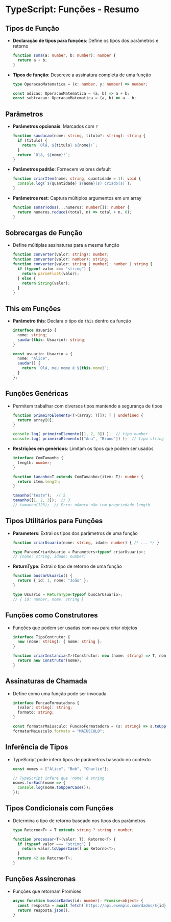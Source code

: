 # TypeScript: Funções - Resumo

## Tipos de Função
- **Declaração de tipos para funções**: Define os tipos dos parâmetros e retorno
  ```typescript
  function soma(a: number, b: number): number {
    return a + b;
  }
  ```

- **Tipos de função**: Descreve a assinatura completa de uma função
  ```typescript
  type OperacaoMatematica = (x: number, y: number) => number;
  
  const adicao: OperacaoMatematica = (a, b) => a + b;
  const subtracao: OperacaoMatematica = (a, b) => a - b;
  ```

## Parâmetros
- **Parâmetros opcionais**: Marcados com `?`
  ```typescript
  function saudacao(nome: string, titulo?: string): string {
    if (titulo) {
      return `Olá, ${titulo} ${nome}!`;
    }
    return `Olá, ${nome}!`;
  }
  ```

- **Parâmetros padrão**: Fornecem valores default
  ```typescript
  function criarItem(nome: string, quantidade = 1): void {
    console.log(`${quantidade} ${nome}(s) criado(s)`);
  }
  ```

- **Parâmetros rest**: Captura múltiplos argumentos em um array
  ```typescript
  function somarTodos(...numeros: number[]): number {
    return numeros.reduce((total, n) => total + n, 0);
  }
  ```

## Sobrecargas de Função
- Define múltiplas assinaturas para a mesma função
  ```typescript
  function converter(valor: string): number;
  function converter(valor: number): string;
  function converter(valor: string | number): number | string {
    if (typeof valor === "string") {
      return parseFloat(valor);
    } else {
      return String(valor);
    }
  }
  ```

## This em Funções
- **Parâmetro this**: Declara o tipo de `this` dentro da função
  ```typescript
  interface Usuario {
    nome: string;
    saudar(this: Usuario): string;
  }
  
  const usuario: Usuario = {
    nome: "Alice",
    saudar() {
      return `Olá, meu nome é ${this.nome}`;
    }
  };
  ```

## Funções Genéricas
- Permitem trabalhar com diversos tipos mantendo a segurança de tipos
  ```typescript
  function primeiroElemento<T>(array: T[]): T | undefined {
    return array[0];
  }
  
  console.log( primeiroElemento([1, 2, 3]) );  // tipo number
  console.log( primeiroElemento(["Ana", "Bruno"]) );  // tipo string
  ```

- **Restrições em genéricos**: Limitam os tipos que podem ser usados
  ```typescript
  interface ComTamanho {
    length: number;
  }
  
  function tamanho<T extends ComTamanho>(item: T): number {
    return item.length;
  }
  
  tamanho("teste");  // 5
  tamanho([1, 2, 3]);  // 3
  // tamanho(123);  // Erro: número não tem propriedade length
  ```

## Tipos Utilitários para Funções
- **Parameters<T>**: Extrai os tipos dos parâmetros de uma função
  ```typescript
  function criarUsuario(nome: string, idade: number) { /* ... */ }
  
  type ParamsCriarUsuario = Parameters<typeof criarUsuario>;
  // [nome: string, idade: number]
  ```

- **ReturnType<T>**: Extrai o tipo de retorno de uma função
  ```typescript
  function buscarUsuario() { 
    return { id: 1, nome: "João" };
  }
  
  type Usuario = ReturnType<typeof buscarUsuario>;
  // { id: number, nome: string }
  ```

## Funções como Construtores
- Funções que podem ser usadas com `new` para criar objetos
  ```typescript
  interface TipoContrutor {
    new (nome: string): { nome: string };
  }
  
  function criarInstancia<T>(Construtor: new (nome: string) => T, nome: string): T {
    return new Construtor(nome);
  }
  ```

## Assinaturas de Chamada
- Define como uma função pode ser invocada
  ```typescript
  interface FuncaoFormatadora {
    (valor: string): string;
    formato: string;
  }
  
  const formatarMaiusculo: FuncaoFormatadora = (s: string) => s.toUpperCase();
  formatarMaiusculo.formato = "MAIÚSCULO";
  ```

## Inferência de Tipos
- TypeScript pode inferir tipos de parâmetros baseado no contexto
  ```typescript
  const nomes = ["Alice", "Bob", "Charlie"];
  
  // TypeScript infere que 'nome' é string
  nomes.forEach(nome => {
    console.log(nome.toUpperCase());
  });
  ```

## Tipos Condicionais com Funções
- Determina o tipo de retorno baseado nos tipos dos parâmetros
  ```typescript
  type Retorno<T> = T extends string ? string : number;
  
  function processar<T>(valor: T): Retorno<T> {
    if (typeof valor === "string") {
      return valor.toUpperCase() as Retorno<T>;
    }
    return 42 as Retorno<T>;
  }
  ```

## Funções Assíncronas
- Funções que retornam Promises
  ```typescript
  async function buscarDados(id: number): Promise<object> {
    const resposta = await fetch(`https://api.exemplo.com/dados/${id}`);
    return resposta.json();
  }
  ```